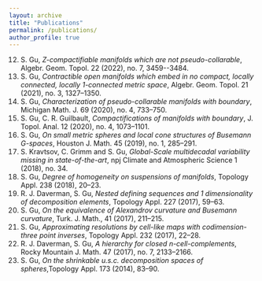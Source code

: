 ```yaml
---
layout: archive
title: "Publications"
permalink: /publications/
author_profile: true
---
```

12. S. Gu, <i>Z-compactifiable manifolds which are not pseudo-collarable</i>, Algebr. Geom. Topol. 22 (2022), no. 7, 3459--3484. <br>
11. S. Gu, <i>Contractible open manifolds which embed in no compact, locally connected, locally 1-connected metric space</i>, Algebr. Geom. Topol. 21 (2021), no. 3, 1327–1350.<br>
10. S. Gu, <i>Characterization of pseudo-collarable manifolds with boundary</i>, Michigan Math. J. 69 (2020), no. 4, 733–750.<br>
9. S. Gu, C. R. Guilbault, <i>Compactifications of manifolds with boundary</i>, J. Topol. Anal. 12 (2020), no. 4, 1073–1101.<br>
8. S. Gu, <i>On small metric spheres and local cone structures of Busemann G-spaces</i>, Houston J. Math. 45 (2019), no. 1, 285–291.<br>
7. S. Kravtsov, C. Grimm and S. Gu, <i>Global-Scale multidecadal variability missing in state-of-the-art</i>, npj Climate and Atmospheric Science 1 (2018), no. 34.<br>
6. S. Gu, <i>Degree of homogeneity on suspensions of manifolds</i>, Topology Appl. 238 (2018), 20–23.<br>
5. R. J. Daverman, S. Gu, <i>Nested defining sequences and 1 dimensionality of decomposition elements</i>, Topology Appl. 227 (2017), 59–63.<br>
4. S. Gu, <i>On the equivalence of Alexandrov curvature and Busemann curvature</i>, Turk. J. Math., 41 (2017), 211–215.<br>
3. S. Gu, <i>Approximating resolutions by cell-like maps with codimension-three point inverses</i>, Topology Appl. 232 (2017), 22–28.<br>
2. R. J. Daverman, S. Gu, <i>A hierarchy for closed n-cell-complements</i>, Rocky Mountain J. Math. 47 (2017), no. 7, 2133–2166.<br>
1. S. Gu, <i>On the shrinkable u.s.c. decomposition spaces of spheres</i>,Topology Appl. 173 (2014), 83–90.<br>

